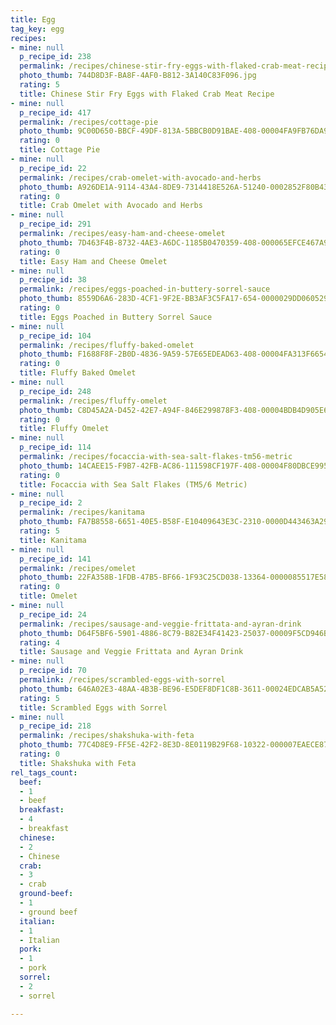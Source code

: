 ```yaml
---
title: Egg
tag_key: egg
recipes:
- mine: null
  p_recipe_id: 238
  permalink: /recipes/chinese-stir-fry-eggs-with-flaked-crab-meat-recipe
  photo_thumb: 744D8D3F-BA8F-4AF0-B812-3A140C83F096.jpg
  rating: 5
  title: Chinese Stir Fry Eggs with Flaked Crab Meat Recipe
- mine: null
  p_recipe_id: 417
  permalink: /recipes/cottage-pie
  photo_thumb: 9C00D650-BBCF-49DF-813A-5BBCB0D91BAE-408-00004FA9FB76DA93.jpg
  rating: 0
  title: Cottage Pie
- mine: null
  p_recipe_id: 22
  permalink: /recipes/crab-omelet-with-avocado-and-herbs
  photo_thumb: A926DE1A-9114-43A4-8DE9-7314418E526A-51240-0002852F80B43E6C.jpg
  rating: 0
  title: Crab Omelet with Avocado and Herbs
- mine: null
  p_recipe_id: 291
  permalink: /recipes/easy-ham-and-cheese-omelet
  photo_thumb: 7D463F4B-8732-4AE3-A6DC-1185B0470359-408-000065EFCE467A94.jpg
  rating: 0
  title: Easy Ham and Cheese Omelet
- mine: null
  p_recipe_id: 38
  permalink: /recipes/eggs-poached-in-buttery-sorrel-sauce
  photo_thumb: 8559D6A6-283D-4CF1-9F2E-BB3AF3C5FA17-654-0000029DD0605293.jpg
  rating: 0
  title: Eggs Poached in Buttery Sorrel Sauce
- mine: null
  p_recipe_id: 104
  permalink: /recipes/fluffy-baked-omelet
  photo_thumb: F1688F8F-2B0D-4836-9A59-57E65EDEAD63-408-00004FA313F6654D.jpg
  rating: 0
  title: Fluffy Baked Omelet
- mine: null
  p_recipe_id: 248
  permalink: /recipes/fluffy-omelet
  photo_thumb: C8D45A2A-D452-42E7-A94F-846E299878F3-408-00004BDB4D905E65.jpg
  rating: 0
  title: Fluffy Omelet
- mine: null
  p_recipe_id: 114
  permalink: /recipes/focaccia-with-sea-salt-flakes-tm56-metric
  photo_thumb: 14CAEE15-F9B7-42FB-AC86-111598CF197F-408-00004F80DBCE9953.jpg
  rating: 0
  title: Focaccia with Sea Salt Flakes (TM5/6 Metric)
- mine: null
  p_recipe_id: 2
  permalink: /recipes/kanitama
  photo_thumb: FA7B8558-6651-40E5-B58F-E10409643E3C-2310-0000D443463A29BE.jpg
  rating: 5
  title: Kanitama
- mine: null
  p_recipe_id: 141
  permalink: /recipes/omelet
  photo_thumb: 22FA358B-1FDB-47B5-BF66-1F93C25CD038-13364-0000085517E58007.jpg
  rating: 0
  title: Omelet
- mine: null
  p_recipe_id: 24
  permalink: /recipes/sausage-and-veggie-frittata-and-ayran-drink
  photo_thumb: D64F5BF6-5901-4886-8C79-B82E34F41423-25037-00009F5CD946B997.jpg
  rating: 4
  title: Sausage and Veggie Frittata and Ayran Drink
- mine: null
  p_recipe_id: 70
  permalink: /recipes/scrambled-eggs-with-sorrel
  photo_thumb: 646A02E3-48AA-4B3B-BE96-E5DEF8DF1C8B-3611-00024EDCAB5A528C.jpg
  rating: 5
  title: Scrambled Eggs with Sorrel
- mine: null
  p_recipe_id: 218
  permalink: /recipes/shakshuka-with-feta
  photo_thumb: 77C4D8E9-FF5E-42F2-8E3D-8E0119B29F68-10322-000007EAECE874F5.jpg
  rating: 0
  title: Shakshuka with Feta
rel_tags_count:
  beef:
  - 1
  - beef
  breakfast:
  - 4
  - breakfast
  chinese:
  - 2
  - Chinese
  crab:
  - 3
  - crab
  ground-beef:
  - 1
  - ground beef
  italian:
  - 1
  - Italian
  pork:
  - 1
  - pork
  sorrel:
  - 2
  - sorrel

---
```

